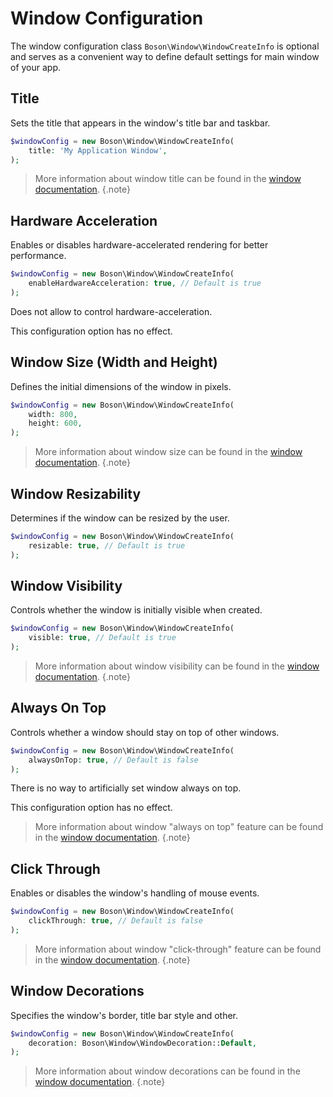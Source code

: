 
# Window Configuration

<primary-label ref="configuration"/>
<show-structure for="chapter" depth="2"/>

The window configuration class `Boson\Window\WindowCreateInfo` is
<tooltip term="optional class">optional</tooltip> and serves as a convenient way to 
define default settings for main window of your app.

## Title

Sets the title that appears in the window's title bar and taskbar.

```php
$windowConfig = new Boson\Window\WindowCreateInfo( 
    title: 'My Application Window',
);
```

> More information about window title can be found in 
> the <a href="window.md#title">window documentation</a>.
{.note}


## Hardware Acceleration

Enables or disables hardware-accelerated rendering for better performance.

```php
$windowConfig = new Boson\Window\WindowCreateInfo( 
    enableHardwareAcceleration: true, // Default is true
);
```

<tabs>
<tab title="MacOS/WebKit">
<warning>
Does not allow to control hardware-acceleration.

This configuration option has no effect.
</warning>
</tab>
</tabs>


## Window Size (Width and Height)

Defines the initial dimensions of the window in pixels.

```php
$windowConfig = new Boson\Window\WindowCreateInfo( 
    width: 800,
    height: 600,
);
```

> More information about window size can be found in 
> the <a href="window.md#size">window documentation</a>.
{.note}


## Window Resizability

Determines if the window can be resized by the user.

```php
$windowConfig = new Boson\Window\WindowCreateInfo( 
    resizable: true, // Default is true
);
```


## Window Visibility

Controls whether the window is initially visible when created.

```php
$windowConfig = new Boson\Window\WindowCreateInfo( 
    visible: true, // Default is true
);
```

> More information about window visibility can be found in 
> the <a href="window.md#visibility">window documentation</a>.
{.note}


## Always On Top

Controls whether a window should stay on top of other windows.

```php
$windowConfig = new Boson\Window\WindowCreateInfo(
    alwaysOnTop: true, // Default is false
);
```

<tabs>
<tab title="Linux/GTK4">
<warning>
There is no way to artificially set window always on top.

This configuration option has no effect.
</warning>
</tab>
</tabs>

> More information about window "always on top" feature can be found in 
> the <a href="window.md#always-on-top">window documentation</a>.
{.note}


## Click Through

Enables or disables the window's handling of mouse events.

```php
$windowConfig = new Boson\Window\WindowCreateInfo(
    clickThrough: true, // Default is false
);
```

> More information about window "click-through" feature can be found in 
> the <a href="window.md#click-through">window documentation</a>.
{.note}


## Window Decorations

Specifies the window's border, title bar style and other.

```php
$windowConfig = new Boson\Window\WindowCreateInfo( 
    decoration: Boson\Window\WindowDecoration::Default,
);
```

> More information about window decorations can be found in 
> the <a href="window.md#decorations">window documentation</a>.
{.note}
